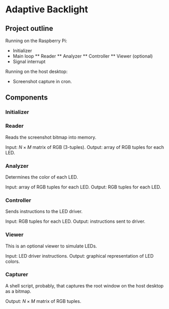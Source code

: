 # Adaptive Backlight

## Project outline

Running on the Raspberry Pi:

* Initializer
* Main loop
** Reader
** Analyzer
** Controller
** Viewer (optional)
* Signal interrupt

Running on the host desktop:

* Screenshot capture in cron.

## Components

### Initializer

### Reader

Reads the screenshot bitmap into memory.

Input: $N \times M$ matrix of RGB (3-tuples).
Output: array of RGB tuples for each LED.

### Analyzer

Determines the color of each LED.

Input: array of RGB tuples for each LED.
Output: RGB tuples for each LED.

### Controller

Sends instructions to the LED driver.

Input: RGB tuples for each LED.
Output: instructions sent to driver.

### Viewer

This is an optional viewer to simulate LEDs.

Input: LED driver instructions.
Output: graphical representation of LED colors.

### Capturer

A shell script, probably, that captures the root window on the host desktop as a bitmap.

Output: $N \times M$ matrix of RGB tuples.



